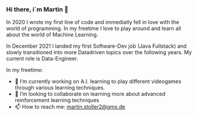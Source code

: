 ### Hi there, i´m Martin 👋
In 2020 I wrote my first line of code and immediatly fell in love with the world of programming. In my freetime I love to play around and learn all about the world of Machine Learning. 

In December 2021 I landed my first Software-Dev job (Java Fullstack) and slowly transitioned into more Datadriven topics over the following years. My current role is Data-Engineer.

In my freetime:
- 🔭 I’m currently working on A.I. learning to play different videogames through various learning techniques.
- 👯 I’m looking to collaborate on learning more about advanced reinforcement learning techniques
- 📫 How to reach me: martin.stoller2@gmx.de

